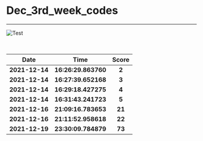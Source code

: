 # Dec_3rd_week_codes
<hr>

![Test](https://github.com/hdmtp-s-basement/Dec_3rd_week_codes/actions/workflows/main.yml/badge.svg)

<br>

Date | Time | Score
:-----------:|:----------:|:--------:
**2021-12-14** | **16:26:29.863760** | **2**
**2021-12-14** | **16:27:39.652168** | **3**
**2021-12-14** | **16:29:18.427275** | **4**
**2021-12-14** | **16:31:43.241723** | **5**
**2021-12-16** | **21:09:16.783653** | **21**
**2021-12-16** | **21:11:52.958618** | **22**
**2021-12-19** | **23:30:09.784879** | **73**
